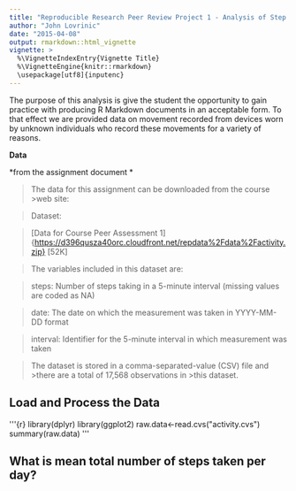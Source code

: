 ```yaml
---
title: "Reproducible Research Peer Review Project 1 - Analysis of Step Data"
author: "John Lovrinic"
date: "2015-04-08"
output: rmarkdown::html_vignette
vignette: >
  %\VignetteIndexEntry{Vignette Title}
  %\VignetteEngine{knitr::rmarkdown}
  \usepackage[utf8]{inputenc}
--- 
```


The purpose of this analysis is give the student the opportunity to gain practice with producing R Markdown documents in an acceptable form.  To that effect we are provided data on movement recorded from devices worn by unknown individuals who record these movements for a variety of reasons. 


**Data**

*from the assignment document *

>The data for this assignment can be downloaded from the course >web site:

>Dataset: 

>[Data for Course Peer Assessment 1] {https://d396qusza40orc.cloudfront.net/repdata%2Fdata%2Factivity.zip} [52K]

>The variables included in this dataset are:

>steps: Number of steps taking in a 5-minute interval (missing values are coded as NA)

>date: The date on which the measurement was taken in YYYY-MM-DD format

>interval: Identifier for the 5-minute interval in which measurement was taken


>The dataset is stored in a comma-separated-value (CSV) file and >there are a total of 17,568 observations in >this dataset.

## Load and Process the Data

'''{r}
library(dplyr)
library(ggplot2)
raw.data<-read.cvs("activity.cvs")
summary(raw.data)
'''

## What is mean total number of steps taken per day?
